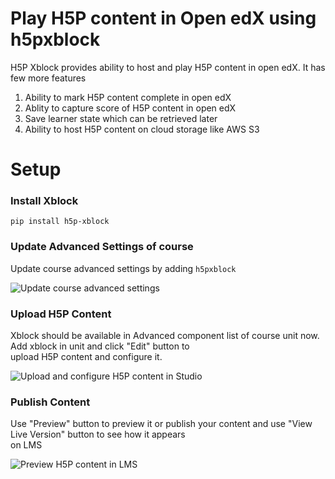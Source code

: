 
# Play H5P content in Open edX using h5pxblock

H5P Xblock provides ability to host and play H5P content in open edX. It has few more features

1. Ability to mark H5P content complete in open edX
2. Ablity to capture score of H5P content in open edX
3. Save learner state which can be retrieved later
4. Ability to host H5P content on cloud storage like AWS S3

# Setup

### Install Xblock

```
pip install h5p-xblock
```

### Update Advanced Settings of course

Update course advanced settings by adding `h5pxblock`

![Update course advanced settings](https://github.com/edly-io/h5pxblock/blob/master/docs/images/course_advance_settings.png?raw=true)

### Upload H5P Content

Xblock should be available in Advanced component list of course unit now. Add xblock in unit and click "Edit" button to  
upload H5P content and configure it.

![Upload and configure H5P content in Studio](https://github.com/edly-io/h5pxblock/blob/master/docs/images/upload_content.png?raw=true)

### Publish Content

Use "Preview" button to preview it or publish your content and use "View Live Version" button to see how it appears  
on LMS

![Preview H5P content in LMS](https://github.com/edly-io/h5pxblock/blob/master/docs/images/preview_content.png?raw=true)

